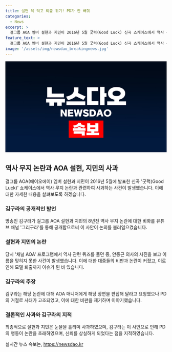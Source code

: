 ```yaml
---
title: 설현 욕 먹고 퇴출 위기! PD가 안 빼줘
categories:
  - News
excerpt: >
  걸그룹 AOA 멤버 설현과 지민이 2016년 5월 굿럭(Good Luck) 신곡 쇼케이스에서 역사 무지로 논란을 일으켰다. 방송인 김구라는 최근 걸그룹 AOA 설현과 지민의 8년전 역사 무지 사건을 공개하며 주목을 받고 있다. 당시 예능프로그램에서 역사 관련 퀴즈를 맞히지 못해 논란이 되었고, 두 멤버는 사과의 뜻을 밝히면서 눈물을 흘렸다. 김구라는 이들의 사과와 더불어 당시 PD의 결정에 대한 비판도 제기하며 관심을 끌고 있다.
feature_text: >
  걸그룹 AOA 멤버 설현과 지민이 2016년 5월 굿럭(Good Luck) 신곡 쇼케이스에서 역사 무지로 논란을 일으켰다. 방송인 김구라는 최근 걸그룹 AOA 설현과 지민의 8년전 역사 무지 사건을 공개하며 주목을 받고 있다. 당시 예능프로그램에서 역사 관련 퀴즈를 맞히지 못해 논란이 되었고, 두 멤버는 사과의 뜻을 밝히면서 눈물을 흘렸다. 김구라는 이들의 사과와 더불어 당시 PD의 결정에 대한 비판도 제기하며 관심을 끌고 있다.
image: '/assets/img/newsdao_breakingnews.jpg'
---
```


<p><img src="/assets/img/newsdao_breakingnews.jpg" alt="firstkoreanews 속보" /></p>

<h2 data-ke-size="size26">역사 무지 논란과 AOA 설현, 지민의 사과</h2>

<p data-ke-size="size16">걸그룹 AOA(에이오에이) 멤버 설현과 지민이 2016년 5월에 발표한 신곡 '굿럭(Good Luck)' 쇼케이스에서 역사 무지 논란과 관련하여 사과하는 사건이 발생했습니다. 이에 대한 자세한 내용을 살펴보도록 하겠습니다.</p>

<h3><b>김구라의 공개적인 발언</b></h3>

<p data-ke-size="size16">방송인 김구라가 걸그룹 AOA 설현과 지민의 8년전 역사 무지 논란에 대한 비화를 유튜브 채널 '그리구라'를 통해 공개함으로써 이 사안이 논의를 불러일으켰습니다.</p>

<h3><b>설현과 지민의 논란</b></h3>

<p data-ke-size="size16">당시 '채널 AOA' 프로그램에서 역사 관련 퀴즈를 풀던 중, 안중근 의사의 사진을 보고 이름을 맞히지 못한 사건이 발생했습니다. 이에 대한 대중들의 비판과 논란이 커졌고, 이로 인해 모델 퇴출까지 이슈가 된 바 있습니다.</p>

<h3><b>김구라의 주장</b></h3>

<p data-ke-size="size16">김구라는 해당 논란에 대해 AOA 매니저에게 해당 장면을 편집해 달라고 요청했으나 PD의 거절로 사태가 고조되었고, 이에 대한 비판을 제기하며 이야기했습니다.</p>

<h3><b>결론적인 사과와 김구라의 지적</b></h3>

<p data-ke-size="size16">최종적으로 설현과 지민은 눈물을 흘리며 사과하였으며, 김구라는 이 사안으로 인해 PD의 행동이 논란을 초래하였으며, 신뢰를 상실하게 되었다는 점을 지적하였습니다.</p>
실시간 뉴스 속보는, <a href="https://newsdao.kr" rel="dofollow">https://newsdao.kr</a>


